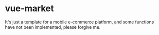# vue-market
It's just a template for a mobile e-commerce platform, and some functions have not been implemented, please forgive me.

